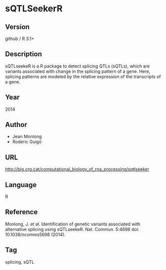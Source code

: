 # sQTLSeekerR

## Version
github / R 3.1+

## Description
sQTLseekeR is a R package to detect splicing QTLs (sQTLs), which are variants associated with change in the splicing pattern of a gene. Here, splicing patterns are modeled by the relative expression of the transcripts of a gene.

## Year
2014

## Author
* Jean Monlong
* Roderic Guigó

## URL
http://big.crg.cat/computational_biology_of_rna_processing/sqtlseeker

## Language
R

## Reference
Monlong, J. et al. Identification of genetic variants associated with alternative splicing using sQTLseekeR. Nat. Commun. 5:4698 doi: 10.1038/ncomms5698 (2014).

## Tag
splicing, sQTL